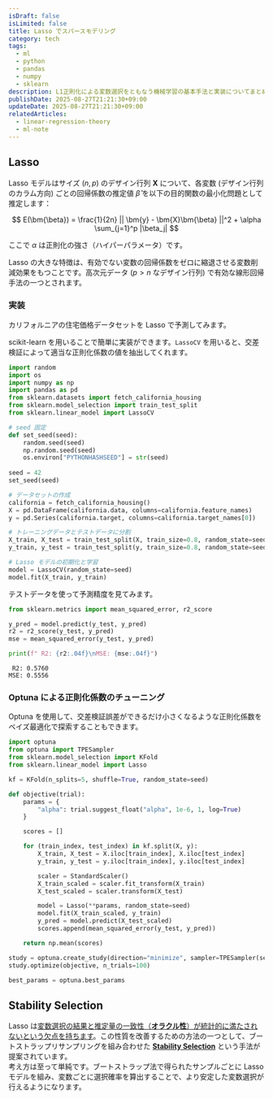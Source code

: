 ```yaml
---
isDraft: false
isLimited: false
title: Lasso でスパースモデリング
category: tech
tags:
  - ml
  - python
  - pandas
  - numpy
  - sklearn
description: L1正則化による変数選択をともなう機械学習の基本手法と実装についてまとめます。
publishDate: 2025-08-27T21:21:30+09:00
updateDate: 2025-08-27T21:21:30+09:00
relatedArticles:
  - linear-regression-theory
  - ml-note
---
```


## Lasso

Lasso モデルはサイズ $(n, p)$ のデザイン行列 $\bm{X}$ について、各変数 (デザイン行列のカラム方向) ごとの回帰係数の推定値 $\hat{\beta}$ を以下の目的関数の最小化問題として推定します：

$$
E(\bm{\beta}) = \frac{1}{2n} || \bm{y} - \bm{X}\bm{\beta} ||^2 + \alpha \sum_{j=1}^p |\beta_j|
$$

ここで $\alpha$ は正則化の強さ（ハイパーパラメータ）です。

Lasso の大きな特徴は、有効でない変数の回帰係数をゼロに縮退させる変数削減効果をもつことです。高次元データ ($p > n$ なデザイン行列) で有効な線形回帰手法の一つとされます。

### 実装

カリフォルニアの住宅価格データセットを Lasso で予測してみます。

scikit-learn を用いることで簡単に実装ができます。`LassoCV` を用いると、交差検証によって適当な正則化係数の値を抽出してくれます。

```py
import random
import os
import numpy as np
import pandas as pd
from sklearn.datasets import fetch_california_housing
from sklearn.model_selection import train_test_split
from sklearn.linear_model import LassoCV

# seed 固定
def set_seed(seed):
    random.seed(seed)
    np.random.seed(seed)
    os.environ["PYTHONHASHSEED"] = str(seed)
  
seed = 42
set_seed(seed)

# データセットの作成
california = fetch_california_housing()
X = pd.DataFrame(california.data, columns=california.feature_names)
y = pd.Series(california.target, columns=california.target_names[0])

# トレーニングデータとテストデータに分割
X_train, X_test = train_test_split(X, train_size=0.8, random_state=seed)
y_train, y_test = train_test_split(y, train_size=0.8, random_state=seed)

# Lasso モデルの初期化と学習
model = LassoCV(random_state=seed)
model.fit(X_train, y_train)
```

テストデータを使って予測精度を見てみます。

```py
from sklearn.metrics import mean_squared_error, r2_score

y_pred = model.predict(y_test, y_pred)
r2 = r2_score(y_test, y_pred)
mse = mean_squared_error(y_test, y_pred)

print(f" R2: {r2:.04f}\nMSE: {mse:.04f}")
```

```
 R2: 0.5760
MSE: 0.5556
```

### Optuna による正則化係数のチューニング

Optuna を使用して、交差検証誤差ができるだけ小さくなるような正則化係数をベイズ最適化で探索することもできます。

```py
import optuna
from optuna import TPESampler
from sklearn.model_selection import KFold
from sklearn.linear_model import Lasso

kf = KFold(n_splits=5, shuffle=True, random_state=seed)

def objective(trial):
    params = {
        "alpha": trial.suggest_float("alpha", 1e-6, 1, log=True)
    }

    scores = []

    for (train_index, test_index) in kf.split(X, y):
        X_train, X_test = X.iloc[train_index], X.iloc[test_index]
        y_train, y_test = y.iloc[train_index], y.iloc[test_index]

        scaler = StandardScaler()
        X_train_scaled = scaler.fit_transform(X_train)
        X_test_scaled = scaler.transform(X_test)

        model = Lasso(**params, random_state=seed)
        model.fit(X_train_scaled, y_train)
        y_pred = model.predict(X_test_scaled)
        scores.append(mean_squared_error(y_test, y_pred))

    return np.mean(scores)

study = optuna.create_study(direction="minimize", sampler=TPESampler(seed=seed))
study.optimize(objective, n_trials=100)

best_params = optuna.best_params
```

## Stability Selection

Lasso は[変数選択の結果と推定量の一致性（**オラクル性**）が統計的に満たされないという欠点を持ちます](https://gochikika.ntt.com/Modeling/regularization_advanced.html)。この性質を改善するための方法の一つとして、ブートストラップリサンプリングを組み合わせた [**Stability Selection**]([https://doi.org/10.1111/j.1467-9868.2010.00740.x](https://doi.org/10.1111/j.1467-9868.2010.00740.x)) という手法が提案されています。
\
考え方は至って単純です。ブートストラップ法で得られたサンプルごとに Lasso モデルを組み、変数ごとに選択確率を算出することで、より安定した変数選択が行えるようになります。
